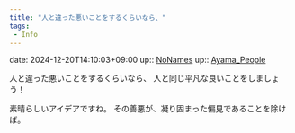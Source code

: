 ```yaml
---
title: "人と違った悪いことをするくらいなら、"
tags:
 - Info
---
```


date: 2024-12-20T14:10:03+09:00
up:: [NoNames](../Bar/Novel/Chaos/NoNames.md)
up:: [Ayama_People](../Bar/Novel/Nacaria/Ayama_People.md)

人と違った悪いことをするくらいなら、
人と同じ平凡な良いことをしましょう！

素晴らしいアイデアですね。
その善悪が、凝り固まった偏見であることを除けば。
